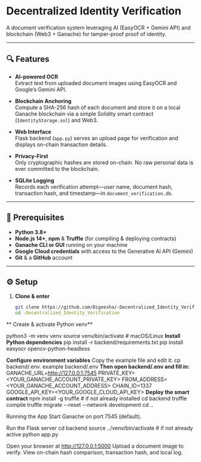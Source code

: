 # Decentralized Identity Verification

A document verification system leveraging AI (EasyOCR + Gemini API) and blockchain (Web3 + Ganache) for tamper-proof proof of identity.

---

## 🔍 Features

- **AI-powered OCR**  
  Extract text from uploaded document images using EasyOCR and Google’s Gemini API.

- **Blockchain Anchoring**  
  Compute a SHA-256 hash of each document and store it on a local Ganache blockchain via a simple Solidity smart contract (`IdentityStorage.sol`) and Web3.

- **Web Interface**  
  Flask backend (`app.py`) serves an upload page for verification and displays on-chain transaction details.

- **Privacy-First**  
  Only cryptographic hashes are stored on-chain. No raw personal data is ever committed to the blockchain.

- **SQLite Logging**  
  Records each verification attempt—user name, document hash, transaction hash, and timestamp—in `document_verification.db`.

---

## 🚀 Prerequisites

- **Python 3.8+**  
- **Node.js 14+**, **npm** & **Truffle** (for compiling & deploying contracts)  
- **Ganache CLI or GUI** running on your machine  
- **Google Cloud credentials** with access to the Generative AI API (Gemini)  
- **Git** & a **GitHub** account

---

## ⚙️ Setup

1. **Clone & enter**  
   ```bash
   git clone https://github.com/Digeesha/-Decentralized_Identity_Verification.git
   cd -Decentralized_Identity_Verification
**
Create & activate Python venv**

python3 -m venv venv
source venv/bin/activate      # macOS/Linux
**Install Python dependencies**
pip install -r backend/requirements.txt
pip install easyocr opencv-python-headless

**Configure environment variables**
Copy the example file and edit it:
cp backend/.env.
example backend/.env
**Then open backend/.env and fill in:**
GANACHE_URL=http://127.0.0.1:7545
PRIVATE_KEY=<YOUR_GANACHE_ACCOUNT_PRIVATE_KEY>
FROM_ADDRESS=<YOUR_GANACHE_ACCOUNT_ADDRESS>
CHAIN_ID=1337
GOOGLE_API_KEY=<YOUR_GOOGLE_CLOUD_API_KEY>
**Deploy the smart contract**
npm install -g truffle          # if not already installed
cd backend
truffle compile
truffle migrate --reset --network development
cd ..


Running the App
Start Ganache on port 7545 (default).

Run the Flask server
cd backend
source ../venv/bin/activate     # if not already active
python app.py

Open your browser at http://127.0.0.1:5000
Upload a document image to verify.
View on-chain hash comparison, transaction hash, and local log.


